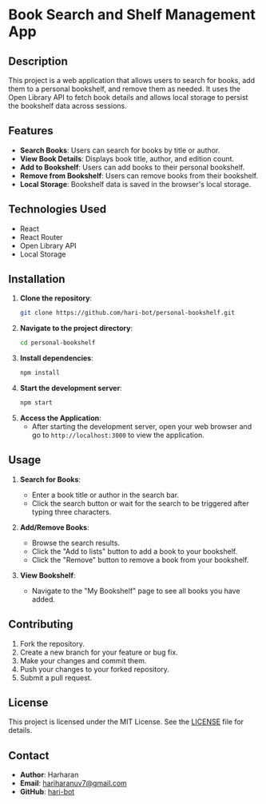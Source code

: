 # Book Search and Shelf Management App

## Description

This project is a web application that allows users to search for books, add them to a personal bookshelf, and remove them as needed. It uses the Open Library API to fetch book details and allows local storage to persist the bookshelf data across sessions.

## Features

- **Search Books**: Users can search for books by title or author.
- **View Book Details**: Displays book title, author, and edition count.
- **Add to Bookshelf**: Users can add books to their personal bookshelf.
- **Remove from Bookshelf**: Users can remove books from their bookshelf.
- **Local Storage**: Bookshelf data is saved in the browser's local storage.

## Technologies Used

- React
- React Router
- Open Library API
- Local Storage

## Installation

1. **Clone the repository**:
   ```bash
   git clone https://github.com/hari-bot/personal-bookshelf.git
   ```
2. **Navigate to the project directory**:
   ```bash
   cd personal-bookshelf
   ```
3. **Install dependencies**:
   ```bash
   npm install
   ```
4. **Start the development server**:
   ```bash
   npm start
   ```
5. **Access the Application**:
   - After starting the development server, open your web browser and go to `http://localhost:3000` to view the application.



## Usage

1. **Search for Books**:
   - Enter a book title or author in the search bar.
   - Click the search button or wait for the search to be triggered after typing three characters.

2. **Add/Remove Books**:
   - Browse the search results.
   - Click the "Add to lists" button to add a book to your bookshelf.
   - Click the "Remove" button to remove a book from your bookshelf.

3. **View Bookshelf**:
   - Navigate to the "My Bookshelf" page to see all books you have added.

## Contributing

1. Fork the repository.
2. Create a new branch for your feature or bug fix.
3. Make your changes and commit them.
4. Push your changes to your forked repository.
5. Submit a pull request.

## License

This project is licensed under the MIT License. See the [LICENSE](LICENSE) file for details.

## Contact

- **Author**: Harharan
- **Email**: hariharanuv7@gmail.com
- **GitHub**: [hari-bot](https://github.com/hari-bot)
